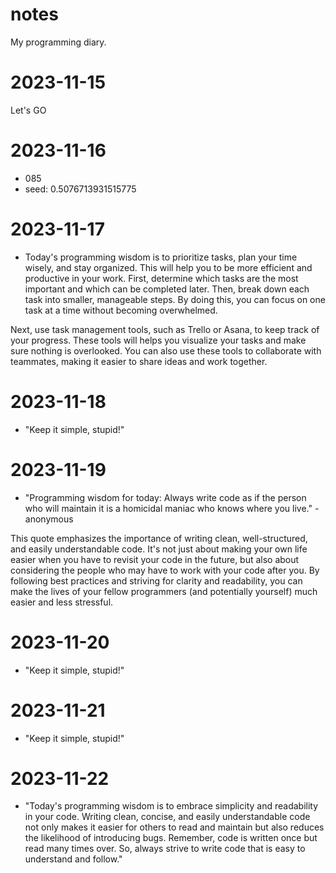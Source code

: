 # notes
My programming diary.
# 2023-11-15
Let's GO

# 2023-11-16
- 085
- seed: 0.5076713931515775

# 2023-11-17
- Today's programming wisdom is to prioritize tasks, plan your time wisely, and stay organized. This will help you to be more efficient and productive in your work. First, determine which tasks are the most important and which can be completed later. Then, break down each task into smaller, manageable steps. By doing this, you can focus on one task at a time without becoming overwhelmed.

Next, use task management tools, such as Trello or Asana, to keep track of your progress. These tools will helps you visualize your tasks and make sure nothing is overlooked. You can also use these tools to collaborate with teammates, making it easier to share ideas and work together.

# 2023-11-18
- "Keep it simple, stupid!"

# 2023-11-19
- "Programming wisdom for today: Always write code as if the person who will maintain it is a homicidal maniac who knows where you live." - anonymous

This quote emphasizes the importance of writing clean, well-structured, and easily understandable code. It's not just about making your own life easier when you have to revisit your code in the future, but also about considering the people who may have to work with your code after you. By following best practices and striving for clarity and readability, you can make the lives of your fellow programmers (and potentially yourself) much easier and less stressful.

# 2023-11-20
- "Keep it simple, stupid!"

# 2023-11-21
- "Keep it simple, stupid!"

# 2023-11-22
- "Today's programming wisdom is to embrace simplicity and readability in your code. Writing clean, concise, and easily understandable code not only makes it easier for others to read and maintain but also reduces the likelihood of introducing bugs. Remember, code is written once but read many times over. So, always strive to write code that is easy to understand and follow."
